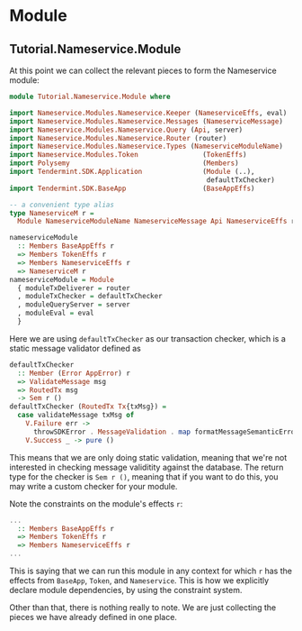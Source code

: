 # Module

## Tutorial.Nameservice.Module

At this point we can collect the relevant pieces to form the Nameservice module:

~~~ haskell
module Tutorial.Nameservice.Module where

import Nameservice.Modules.Nameservice.Keeper (NameserviceEffs, eval)
import Nameservice.Modules.Nameservice.Messages (NameserviceMessage)
import Nameservice.Modules.Nameservice.Query (Api, server)
import Nameservice.Modules.Nameservice.Router (router)
import Nameservice.Modules.Nameservice.Types (NameserviceModuleName)
import Nameservice.Modules.Token                (TokenEffs)
import Polysemy                                 (Members)
import Tendermint.SDK.Application               (Module (..),
                                                 defaultTxChecker)
import Tendermint.SDK.BaseApp                   (BaseAppEffs)

-- a convenient type alias
type NameserviceM r =
  Module NameserviceModuleName NameserviceMessage Api NameserviceEffs r

nameserviceModule
  :: Members BaseAppEffs r
  => Members TokenEffs r
  => Members NameserviceEffs r
  => NameserviceM r
nameserviceModule = Module
  { moduleTxDeliverer = router
  , moduleTxChecker = defaultTxChecker
  , moduleQueryServer = server
  , moduleEval = eval
  }
~~~

Here we are using `defaultTxChecker` as our transaction checker, which is a static message validator defined as 

~~~ haskell ignore
defaultTxChecker
  :: Member (Error AppError) r
  => ValidateMessage msg
  => RoutedTx msg
  -> Sem r ()
defaultTxChecker (RoutedTx Tx{txMsg}) =
  case validateMessage txMsg of
    V.Failure err ->
      throwSDKError . MessageValidation . map formatMessageSemanticError $ err
    V.Success _ -> pure ()
~~~

This means that we are only doing static validation, meaning that we're not interested in checking message validitity against the database. The return type for the checker is `Sem r ()`, meaning that if you want to do this, you may write a custom checker for your module. 

Note the constraints on the module's effects `r`:

~~~ haskell ignore
...
  :: Members BaseAppEffs r
  => Members TokenEffs r
  => Members NameserviceEffs r
...
~~~

This is saying that we can run this module in any context for which `r` has the effects from `BaseApp`, `Token`, and `Nameservice`. This is how we explicitly declare module dependencies, by using the constraint system.

Other than that, there is nothing really to note. We are just collecting the pieces we have already defined in one place.
